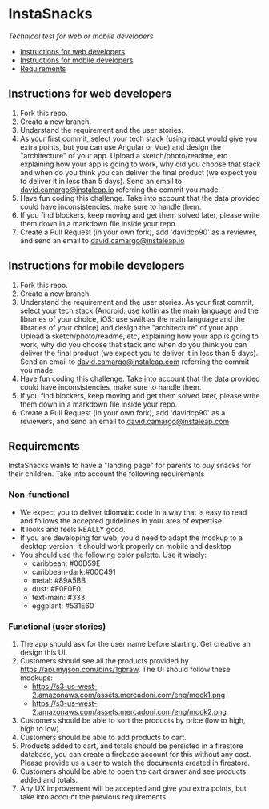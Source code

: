# InstaSnacks
*Technical test for web or mobile developers*

 - [Instructions for web developers](#instructions-for-web-developers)
 - [Instructions for mobile developers](#instructions-for-mobile-developers)
 - [Requirements](#requirements)

## Instructions for web developers
 1. Fork this repo.
 2. Create a new branch.
 3. Understand the requirement and the user stories.
 4. As your first commit, select your tech stack
    (using react would give you extra points, but you can use Angular or
    Vue) and design the "architecture" of your app. Upload a
    sketch/photo/readme, etc explaining how your app is going to work,
    why did you choose that stack and when do you think you can deliver
    the final product (we expect you to deliver it in less than 5 days). Send an email to david.camargo@instaleap.io referring the commit you made.
 5. Have fun coding this challenge. Take into account that the
    data provided could have inconsistencies, make sure to handle them.
 6. If you find blockers, keep moving and get them solved later, please
    write them down in a markdown file inside your repo.
 7. Create a Pull Request (in your own fork), add 'davidcp90' as a reviewer, and send an email to david.camargo@instaleap.io

## Instructions for mobile developers
 1. Fork this repo.
 2. Create a new branch.
 3. Understand the requirement and
    the user stories. As your first commit, select your tech stack
    (Android: use kotlin as the main language and the libraries of your
    choice, iOS: use swift as the main language and the libraries of
    your choice) and design the "architecture" of your app. Upload a
    sketch/photo/readme, etc, explaining how your app is going to work,
    why did you choose that stack and when do you think you can deliver
    the final product (we expect you to deliver it in less than 5 days).
    Send an email to david.camargo@instaleap.com referring the commit
    you made.
 4. Have fun coding this challenge. Take into account that the
    data provided could have inconsistencies, make sure to handle them.  
 5. If you find blockers, keep moving and get them solved later, please
    write them down in a markdown file inside your repo.
 6. Create a Pull Request (in your own fork), add 'davidcp90' as a reviewers, and send an email to
    david.camargo@instaleap.com

## Requirements
InstaSnacks wants to have a "landing page" for parents to buy snacks for their children. Take into account the following requirements

### Non-functional
- We expect you to deliver idiomatic code in a way that is easy to read and follows the accepted guidelines in your area of expertise.
- It looks and feels REALLY good.
- If you are developing for web, you'd need to adapt the mockup to a desktop version. It should work properly on mobile and desktop
- You should use the following color palette. Use it wisely:
    - caribbean: #00D59E
    - caribbean-dark:#00C491
    - metal: #89A5BB
    - dust: #F0F0F0
    - text-main: #333
    - eggplant: #531E60

### Functional (user stories)
1. The app should ask for the user name before starting. Get creative an design this UI.
2. Customers should see all the products provided by https://api.myjson.com/bins/1gbraw. The UI should follow these mockups:
    - https://s3-us-west-2.amazonaws.com/assets.mercadoni.com/eng/mock1.png
    - https://s3-us-west-2.amazonaws.com/assets.mercadoni.com/eng/mock2.png
3. Customers should be able to sort the products by price (low to high, high to low).
4. Customers should be able to add products to cart.
5. Products added to cart, and totals should be persisted in a firestore database, you can create a firebase account for this without any cost. Please provide us a user to watch the documents created in firestore.
5. Customers should be able to open the cart drawer and see products added and totals.
6. Any UX improvement will be accepted and give you extra points, but take into account the previous requirements.
